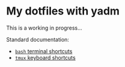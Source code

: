 # My dotfiles with yadm

This is a working in progress...

Standard documentation:
- [`bash` terminal shortcuts](https://gist.github.com/memphys/2225770)
- [`tmux` keyboard shortcuts](https://gist.github.com/MohamedAlaa/2961058)


